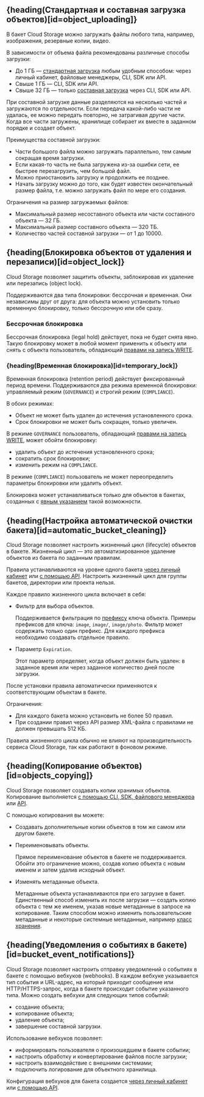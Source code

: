 ## {heading(Стандартная и составная загрузка объектов)[id=object_uploading]}

В бакет Cloud Storage можно загружать файлы любого типа, например, изображения, резервные копии, видео.

В зависимости от объема файла рекомендованы различные способы загрузки:

- До 1 ГБ — [стандартная загрузка](../../service-management/objects/upload-object#standard_upload) любым удобным способом: через личный кабинет, файловые менеджеры, CLI, SDK или API.
- Свыше 1 ГБ — CLI, SDK или API.
- Свыше 32 ГБ — только [составная загрузка](../../service-management/objects/upload-object#multipart_upload) через CLI, SDK или API.

При составной загрузке данные разделяются на несколько частей и загружаются по отдельности. Если передача какой-либо части не удалась, ее можно передать повторно, не затрагивая другие части. Когда все части загружены, хранилище собирает их вместе в заданном порядке и создает объект.

Преимущества составной загрузки:

- Части большого файла можно загружать параллельно, тем самым сокращая время загрузки.
- Если какая-то часть не была загружена из-за ошибки сети, ее быстрее перезагрузить, чем большой файл.
- Можно приостановить загрузку и продолжить ее позднее.
- Начать загрузку можно до того, как будет известен окончательный размер файла, т.е. можно загружать файл по мере его создания.

<info>

Ограничения на размер загружаемых файлов:

- Максимальный размер несоставного объекта или части составного объекта — 32 ГБ.
- Максимальный размер составного объекта — 320 ТБ.
- Количество частей составной загрузки — от 1 до 10000.

</info>

## {heading(Блокировка объектов от удаления и перезаписи)[id=object_lock]}

Cloud Storage позволяет защитить объекты, заблокировав их удаление или перезапись (object lock).

Поддерживаются два типа блокировки: бессрочная и временная. Они независимы друг от друга: для объекта можно установить только временную блокировку, только бессрочную или обе сразу.

### Бессрочная блокировка

Бессрочная блокировка (legal hold) действует, пока не будет снята явно. Такую блокировку может в любой момент применить к объекту или снять с объекта пользователь, обладающий [правами на запись WRITE](../../service-management/access-management/s3-acl#permissons).

### {heading(Временная блокировка)[id=temporary_lock]}

Временная блокировка (retention period) действует фиксированный период времени. Поддерживаются два режима временной блокировки: управляемый режим (`GOVERNANCE`) и строгий режим (`COMPLIANCE`).

В обоих режимах:

- Объект не может быть удален до истечения установленного срока.
- Срок блокировки не может быть сокращен, только увеличен.

В режиме `GOVERNANCE` пользователь, обладающий [правами на запись WRITE](../../service-management/access-management/s3-acl#permissons), может обойти блокировку:

- удалить объект до истечения установленного срока;
- сократить срок блокировки;
- изменить режим на `COMPLIANCE`.

В режиме (`COMPLIANCE`) пользователь не может переопределить параметры блокировки или удалить объект.

<warn>

Блокировка может устанавливаться только для объектов в бакетах, созданных с [явным указанием](../../service-management/buckets/create-bucket#ways_to_create_bucket) такой возможности.

</warn>

## {heading(Настройка автоматической очистки бакета)[id=automatic_bucket_cleaning]}

Cloud Storage позволяет настроить жизненный цикл (lifecycle) объектов в бакете. Жизненный цикл — это автоматизированное удаление объектов из бакета по заданным правилам.

Правила устанавливаются на уровне одного бакета [через личный кабинет](../../service-management/buckets/manage-bucket#manage_lifecycle) или [с помощью API](/ru/tools-for-using-services/api/api-spec/s3-rest-api/lifecycle-api). Настроить жизненный цикл для группы бакетов, директории или проекта нельзя.

Каждое правило жизненного цикла включает в себя:

- Фильтр для выбора объектов.

  Поддерживается фильтрация по [префиксу](../about#object_key) ключа объекта. Примеры префиксов для ключа: `image`, `image/`, `image/photo`. Фильтр может содержать только один префикс. Для каждого префикса необходимо создавать отдельное правило.

- Параметр `Expiration`.

  Этот параметр определяет, когда объект должен быть удален: в заданное время или через заданное количество дней после загрузки.

После установки правила автоматически применяются к соответствующим объектам в бакете.

Ограничения:

- Для каждого бакета можно установить не более 50 правил.
- При создании правил через API размер XML-файла с правилами не должен превышать 512 КБ.

Правила жизненного цикла обычно не влияют на производительность сервиса Cloud Storage, так как работают в фоновом режиме.

## {heading(Копирование объектов)[id=objects_copying]}

Cloud Storage позволяет создавать копии хранимых объектов. Копирование выполняется [с помощью CLI, SDK, файлового менеджера](../../service-management/objects/manage-object#copy_object) или [API](/ru/tools-for-using-services/api/api-spec/s3-rest-api/object-api#copy).

С помощью копирования вы можете:

- Создавать дополнительные копии объектов в том же самом или другом бакете.
- Переименовывать объекты.

  Прямое переименование объектов в бакете не поддерживается. Обойти это ограничение можно, создав копию объекта с новым именем и затем удалив исходный объект.

- Изменять метаданные объекта.

  Метаданные объекта устанавливаются при его загрузке в бакет. Единственный способ изменить их после загрузки — создать копию объекта с тем же именем, указав новые метаданные в запросе на копирование. Таким способом можно изменить пользовательские метаданные и некоторые системные метаданные, например [класс хранения](../about#storage_class).

## {heading(Уведомления о событиях в бакете)[id=bucket_event_notifications]}

Cloud Storage позволяет настроить отправку уведомлений о событиях в бакете с помощью вебхуков (webhooks). В каждом вебхуке указывается тип события и URL-адрес, на который приходит сообщение или HTTP/HTTPS-запрос, когда в бакете происходит событие указанного типа. Можно создать вебхуки для следующих типов событий:

- создание объекта;
- копирование объекта;
- удаление объекта;
- завершение составной загрузки.

Использование вебхуков позволяет:

- информировать пользователя о произошедшем в бакете событии;
- настроить обработку и конвертирование файлов после загрузки;
- настроить взаимодействие с внешними системами;
- подключить логирование для объектного хранилища.

Конфигурация вебхуков для бакета создается [через личный кабинет](../../service-management/buckets/manage-bucket#manage_webhooks) или [с помощью API](/ru/tools-for-using-services/api/api-spec/s3-rest-api/webhook-api).
